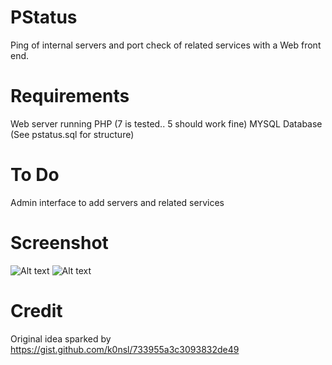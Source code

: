 # PStatus
Ping of internal servers and port check of related services with a Web front end.

# Requirements
Web server running PHP (7 is tested.. 5 should work fine)
MYSQL Database (See pstatus.sql for structure)

# To Do 
Admin interface to add servers and related services

# Screenshot
![Alt text](/../screenshots/pstatus.png?raw=true "Main Screen")
![Alt text](/../screenshots/pstatus2.png?raw=true "Service Screen")

# Credit 
Original idea sparked by https://gist.github.com/k0nsl/733955a3c3093832de49
